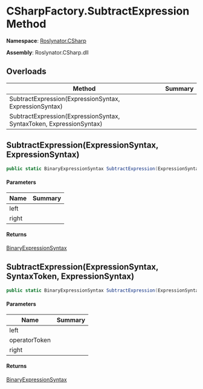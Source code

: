 # CSharpFactory\.SubtractExpression Method

**Namespace**: [Roslynator.CSharp](../../README.md)

**Assembly**: Roslynator\.CSharp\.dll

## Overloads

| Method | Summary |
| ------ | ------- |
| SubtractExpression\(ExpressionSyntax, ExpressionSyntax\) | |
| SubtractExpression\(ExpressionSyntax, SyntaxToken, ExpressionSyntax\) | |

## SubtractExpression\(ExpressionSyntax, ExpressionSyntax\)

```csharp
public static BinaryExpressionSyntax SubtractExpression(ExpressionSyntax left, ExpressionSyntax right)
```

#### Parameters

| Name | Summary |
| ---- | ------- |
| left | |
| right | |

#### Returns

[BinaryExpressionSyntax](https://docs.microsoft.com/en-us/dotnet/api/microsoft.codeanalysis.csharp.syntax.binaryexpressionsyntax)

## SubtractExpression\(ExpressionSyntax, SyntaxToken, ExpressionSyntax\)

```csharp
public static BinaryExpressionSyntax SubtractExpression(ExpressionSyntax left, SyntaxToken operatorToken, ExpressionSyntax right)
```

#### Parameters

| Name | Summary |
| ---- | ------- |
| left | |
| operatorToken | |
| right | |

#### Returns

[BinaryExpressionSyntax](https://docs.microsoft.com/en-us/dotnet/api/microsoft.codeanalysis.csharp.syntax.binaryexpressionsyntax)

